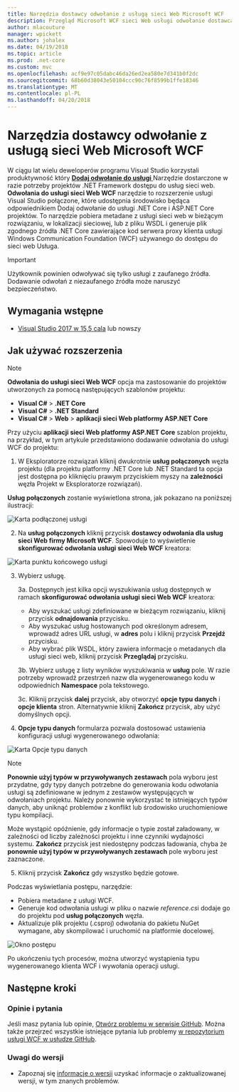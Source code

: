 ```yaml
---
title: Narzędzia dostawcy odwołanie z usługą sieci Web Microsoft WCF
description: Przegląd Microsoft WCF sieci Web usługi odwołanie dostawca narzędzia, która dodaje funkcjonalność platformy .NET Core i ASP.NET Core projektów, podobnie jak Dodaj odwołanie do usługi .NET Framework projektów.
author: mlacouture
manager: wpickett
ms.author: johalex
ms.date: 04/19/2018
ms.topic: article
ms.prod: .net-core
ms.custom: mvc
ms.openlocfilehash: acf9e97c05dabc46da26ed2ea580e7d341b0f2dc
ms.sourcegitcommit: 68b60d38043e50104ccc90c76f8599b1ffe18346
ms.translationtype: MT
ms.contentlocale: pl-PL
ms.lasthandoff: 04/20/2018
---
```

# <a name="microsoft-wcf-web-service-reference-provider-tool"></a>Narzędzia dostawcy odwołanie z usługą sieci Web Microsoft WCF

W ciągu lat wielu deweloperów programu Visual Studio korzystali produktywność który [ **Dodaj odwołanie do usługi** ](/visualstudio/data-tools/how-to-add-update-or-remove-a-wcf-data-service-reference) Narzędzie dostarczone w razie potrzeby projektów .NET Framework dostępu do usług sieci web.  **Odwołania do usługi sieci Web WCF** narzędzie to rozszerzenie usługi Visual Studio połączone, które udostępnia środowisko będąca odpowiednikiem Dodaj odwołanie do usługi .NET Core i ASP.NET Core projektów. To narzędzie pobiera metadane z usługi sieci web w bieżącym rozwiązaniu, w lokalizacji sieciowej, lub z pliku WSDL i generuje plik zgodnego źródła .NET Core zawierające kod serwera proxy klienta usługi Windows Communication Foundation (WCF) używanego do dostępu do sieci web Usługa.

> [!IMPORTANT]
> Użytkownik powinien odwoływać się tylko usługi z zaufanego źródła. Dodawanie odwołań z niezaufanego źródła może naruszyć bezpieczeństwo. 

## <a name="prerequisites"></a>Wymagania wstępne

* [Visual Studio 2017 w 15,5 cala](https://aka.ms/vsdownload?utm_source=mscom&utm_campaign=msdocs) lub nowszy

## <a name="how-to-use-the-extension"></a>Jak używać rozszerzenia

> [!NOTE]
> **Odwołania do usługi sieci Web WCF** opcja ma zastosowanie do projektów utworzonych za pomocą następujących szablonów projektu:
> * **Visual C#** > **.NET Core**
> * **Visual C#** > **.NET Standard**
> * **Visual C#** > **Web** > **aplikacji sieci Web platformy ASP.NET Core**

Przy użyciu **aplikacji sieci Web platformy ASP.NET Core** szablon projektu, na przykład, w tym artykule przedstawiono dodawanie odwołania do usługi WCF do projektu:

1. W Eksploratorze rozwiązań kliknij dwukrotnie **usług połączonych** węzła projektu (dla projektu platformy .NET Core lub .NET Standard ta opcja jest dostępna po kliknięciu prawym przyciskiem myszy na **zależności** węzła Projekt w Eksploratorze rozwiązań).

**Usług połączonych** zostanie wyświetlona strona, jak pokazano na poniższej ilustracji:

![Karta podłączonej usługi](./media/wcf-web-service-reference-guide/wcfcs-ConnectedServicesPage.png)

2. Na **usług połączonych** kliknij przycisk **dostawcy odwołania dla usług sieci Web firmy Microsoft WCF**. Spowoduje to wyświetlenie **skonfigurować odwołania usługi sieci Web WCF** kreatora:

![Karta punktu końcowego usługi](./media/wcf-web-service-reference-guide/wcfcs-ServiceEndpointPage.png)

3. Wybierz usługę.

    3a. Dostępnych jest kilka opcji wyszukiwania usług dostępnych w ramach **skonfigurować odwołania usługi sieci Web WCF** kreatora:
    
     * Aby wyszukać usługi zdefiniowane w bieżącym rozwiązaniu, kliknij przycisk **odnajdowania** przycisku. 
     * Aby wyszukać usług hostowanych pod określonym adresem, wprowadź adres URL usługi, w **adres** polu i kliknij przycisk **Przejdź** przycisku.
     * Aby wybrać plik WSDL, który zawiera informacje o metadanych dla usługi sieci web, kliknij przycisk **Przeglądaj** przycisku. 
     
    3b. Wybierz usługę z listy wyników wyszukiwania w **usług** pole. W razie potrzeby wprowadź przestrzeń nazw dla wygenerowanego kodu w odpowiednich **Namespace** pola tekstowego.
    
    3c. Kliknij przycisk **dalej** przycisk, aby otworzyć **opcje typu danych** i **opcje klienta** stron. Alternatywnie kliknij **Zakończ** przycisk, aby użyć domyślnych opcji.


4. **Opcje typu danych** formularza pozwala dostosować ustawienia konfiguracji usługi wygenerowanego odwołania:

![Karta Opcje typu danych](./media/wcf-web-service-reference-guide/wcfcs-DataTypesPage.png)

> [!NOTE]
> **Ponownie użyj typów w przywoływanych zestawach** pola wyboru jest przydatne, gdy typy danych potrzebne do generowania kodu odwołania usługi są zdefiniowane w jednym z zestawów występujących w odwołaniach projektu.  Należy ponownie wykorzystać te istniejących typów danych, aby uniknąć problemów z konflikt lub środowisko uruchomieniowe typu kompilacji.

Może wystąpić opóźnienie, gdy informacje o typie został załadowany, w zależności od liczby zależności projektu i inne czynniki wydajności systemu. **Zakończ** przycisk jest niedostępny podczas ładowania, chyba że **ponownie użyj typów w przywoływanych zestawach** pole wyboru jest zaznaczone.

5. Kliknij przycisk **Zakończ** gdy wszystko będzie gotowe.


Podczas wyświetlania postępu, narzędzie:

* Pobiera metadane z usługi WCF. 
* Generuje kod odwołania usługi w pliku o nazwie *reference.cs*i dodaje go do projektu pod **usług połączonych** węzła. 
* Aktualizuje plik projektu (.csproj) odwołania do pakietu NuGet wymagane, aby skompilować i uruchomić na platformie docelowej.

![Okno postępu](./media/wcf-web-service-reference-guide/wcfcs-ProgressWindow.png)

Po ukończeniu tych procesów, można utworzyć wystąpienia typu wygenerowanego klienta WCF i wywołania operacji usługi.

## <a name="next-steps"></a>Następne kroki

### <a name="feedback--questions"></a>Opinie i pytania
Jeśli masz pytania lub opinie, [Otwórz problemu w serwisie GitHub](https://github.com/dotnet/wcf/issues/new). Można także przejrzeć wszystkie istniejące pytania lub problemy [w repozytorium usługi WCF w usłudze GitHub](https://github.com/dotnet/wcf/issues?utf8=%E2%9C%93&q=is:issue%20label:tooling).

### <a name="release-notes"></a>Uwagi do wersji
* Zapoznaj się [informacje o wersji](https://github.com/dotnet/wcf/blob/master/release-notes/WCF-Web-Service-Reference-notes.md) uzyskać informacje o zaktualizowanej wersji, w tym znanych problemów. 
